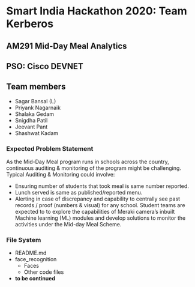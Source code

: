 # Smart India Hackathon 2020: Team Kerberos
## AM291 Mid-Day Meal Analytics
## PSO: Cisco DEVNET
## Team members
- Sagar Bansal (L)
- Priyank Nagarnaik
- Shalaka Gedam
- Snigdha Patil
- Jeevant Pant
- Shashwat Kadam 

### Expected Problem Statement

As the Mid-Day Meal program runs in schools across the country, continuous auditing & monitoring of the program
might be challenging. Typical Auditing & Monitoring could involve:
- Ensuring number of students that took meal is same number reported.
- Lunch served is same as published/reported menu.
- Alerting in case of discrepancy and capability to centrally see past records / proof (numbers & visual) for any
school.
Student teams are expected to to explore the capabilities of Meraki camera’s inbuilt Machine learning (ML) modules
and develop solutions to monitor the activities under the Mid-day Meal Scheme.

### File System

- README.md 
- face_recognition
  - Faces
  - Other code files
- **to be continued**  
